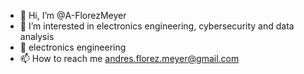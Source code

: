 - 👋 Hi, I’m @A-FlorezMeyer
- 👀 I’m interested in electronics engineering, cybersecurity and data analysis
- 🌱 electronics engineering
- 📫 How to reach me andres.florez.meyer@gmail.com

<!---
A-FlorezMeyer/A-FlorezMeyer is a ✨ special ✨ repository because its `README.md` (this file) appears on your GitHub profile.
You can click the Preview link to take a look at your changes.
--->
